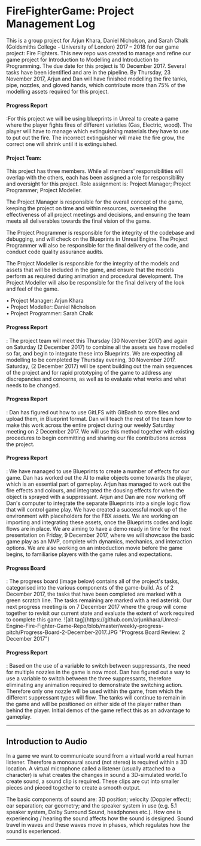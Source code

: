 # FireFighterGame: Project Management Log
This is a group project for Arjun Khara, Daniel Nicholson, and Sarah Chalk (Goldsmiths College - University of London) 2017 – 2018 for our game project: Fire Fighters. This new repo was created to manage and refine our game project for Introduction to Modelling and Introduction to Programming. The due date for this project is 10 December 2017. Several tasks have been identified and are in the pipeline. By Thursday, 23 November 2017, Arjun and Dan will have finished modelling the fire tanks, pipe, nozzles, and gloved hands, which contribute more than 75% of the modelling assets required for this project.

<h4>Progress Report</h4>:For this project we will be using blueprints in Unreal to create a game where the player fights fires of different varieties (Gas, Electric, wood). The player will have to manage which extinguishing materials they have to use to put out the fire. The incorrect extinguisher will make the fire grow, the correct one will shrink until it is extinguished.

<h4>Project Team:</h4>
This project has three members. While all members' responsibilities will overlap with the others, each has been assigned a role for responsibility and oversight for this project. Role assignment is: Project Manager; Project Programmer; Project Modeller. 

The Project Manager is responsible for the overall concept of the game, keeping the project on time and within resources, overseeing the effectiveness of all project meetings and decisions, and ensuring the team meets all deliverables towards the final vision of the game.

The Project Programmer is responsible for the integrity of the codebase and debugging, and will check on the Blueprints in Unreal Engine. The Project Programmer will also be responsible for the final delivery of the code, and conduct code quality assurance audits.

The Project Modeller is responsible for the integrity of the models and assets that will be included in the game, and ensure that the models perform as required during animation and procedural development. The Project Modeller will also be responsible for the final delivery of the look and feel of the game.

• Project Manager: Arjun Khara<br/>
• Project Modeller: Daniel Nicholson<br/>
• Project Programmer: Sarah Chalk<br/>

<h4>Progress Report</h4>: The project team will meet this Thursday (30 November 2017) and again on Saturday (2 December 2017) to combine all the assets we have modelled so far, and begin to integrate these into Blueprints. We are expecting all modelling to be completed by Thursday evening, 30 November 2017. Saturday, (2 December 2017) will be spent building out the main sequences of the project and for rapid prototyping of the game to address any discrepancies and concerns, as well as to evaluate what works and what needs to be changed. 

<h4>Progress Report</h4>: Dan has figured out how to use GitLFS with GitBash to store files and upload them, in Blueprint format. Dan will teach the rest of the team how to make this work across the entire project during our weekly Saturday meeting on 2 December 2017. We will use this method together with existing procedures to begin committing and sharing our file contributions across the project.

<h4>Progress Report</h4>: We have managed to use Blueprints to create a number of effects for our game. Dan has worked out the AI to make objects come towards the player, which is an essential part of gameplay. Arjun has managed to work out the fire effects and colours, and integrated the dousing effects for when the object is sprayed with a suppressant. Arjun and Dan are now working off Dan's computer to integrate the separate Blueprints into a single logic flow that will control game play. We have  created a successful mock up of the environment with placeholders for the FBX assets. We are working on importing and integrating these assets, once the Blueprints codes and logic flows are in place. We are aiming to have a demo ready in time for the next presentation on Friday, 9 December 2017, where we will showcase the basic game play as an MVP, complete with dynamics, mechanics, and interaction options. We are also working on an introduction movie before the game begins, to familiarise players with the game rules and expectations.

<h4>Progress Board</h4>: The progress board (image below) contains all of the project's tasks, categorised into the various components of the game-build. As of 2 December 2017, the tasks that have been completed are marked with a green scratch line. The tasks remaining are marked with a red asterisk. Our next progress meeting is on 7 December 2017 where the group will come together to revisit our current state and evaluate the extent of work required to complete this game. ![alt tag](https://github.com/arjunkhara/Unreal-Engine-Fire-Fighter-Game-Repo/blob/master/weekly-progress-pitch/Progress-Board-2-December-2017.JPG "Progress Board Review: 2 December 2017")

<h4>Progress Report</h4>: Based on the use of a variable to switch between suppressants, the need for multiple nozzles in the game is now moot. Dan has figured out a way to use a variable to switch between the three suppressants, therefore eliminating any animation required to demonstrate the switching action. Therefore only one nozzle will be used within the game, from which the different suppressant types will flow. The tanks will continue to remain in the game and will be positioned on either side of the player rather than behind the player. Initial demos of the game reflect this as an advantage to gameplay.

<hr/>

<h2>Introduction to Audio</h2>

In a game we want to communicate sound from a virtual world a real human listener. Therefore a monoaural sound (not stereo) is required within a 3D location. A virtual microphone called a listener (usually attached to a character) is what creates the changes in sound a 3D-simulated world.To create sound, a sound clip is required. These clips are cut into smaller pieces and pieced together to create a smooth output.

The basic components of sound are: 3D position; velocity (Doppler effect); ear separation; ear geometry; and the speaker system in use (e.g. 5.1 speaker system, Dolby Surround Sound, headphones etc.). How one is experiencing / hearing the sound affects how the sound is designed. Sound travel in waves and these waves move in phases, which regulates how the sound is experienced. 




<hr/>
